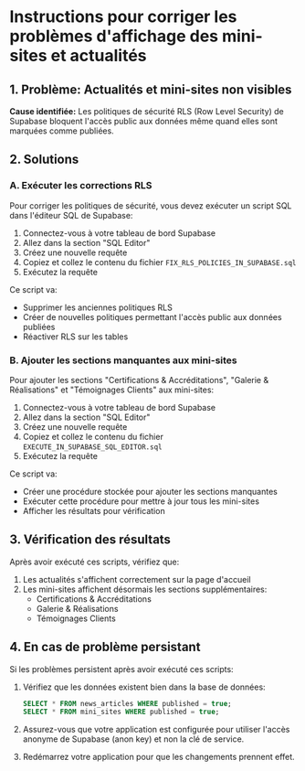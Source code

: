 # Instructions pour corriger les problèmes d'affichage des mini-sites et actualités

## 1. Problème: Actualités et mini-sites non visibles

**Cause identifiée:** Les politiques de sécurité RLS (Row Level Security) de Supabase bloquent l'accès public aux données même quand elles sont marquées comme publiées.

## 2. Solutions

### A. Exécuter les corrections RLS

Pour corriger les politiques de sécurité, vous devez exécuter un script SQL dans l'éditeur SQL de Supabase:

1. Connectez-vous à votre tableau de bord Supabase
2. Allez dans la section "SQL Editor"
3. Créez une nouvelle requête
4. Copiez et collez le contenu du fichier `FIX_RLS_POLICIES_IN_SUPABASE.sql`
5. Exécutez la requête

Ce script va:
- Supprimer les anciennes politiques RLS
- Créer de nouvelles politiques permettant l'accès public aux données publiées
- Réactiver RLS sur les tables

### B. Ajouter les sections manquantes aux mini-sites

Pour ajouter les sections "Certifications & Accréditations", "Galerie & Réalisations" et "Témoignages Clients" aux mini-sites:

1. Connectez-vous à votre tableau de bord Supabase
2. Allez dans la section "SQL Editor"
3. Créez une nouvelle requête
4. Copiez et collez le contenu du fichier `EXECUTE_IN_SUPABASE_SQL_EDITOR.sql`
5. Exécutez la requête

Ce script va:
- Créer une procédure stockée pour ajouter les sections manquantes
- Exécuter cette procédure pour mettre à jour tous les mini-sites
- Afficher les résultats pour vérification

## 3. Vérification des résultats

Après avoir exécuté ces scripts, vérifiez que:

1. Les actualités s'affichent correctement sur la page d'accueil
2. Les mini-sites affichent désormais les sections supplémentaires:
   - Certifications & Accréditations
   - Galerie & Réalisations
   - Témoignages Clients

## 4. En cas de problème persistant

Si les problèmes persistent après avoir exécuté ces scripts:

1. Vérifiez que les données existent bien dans la base de données:
   ```sql
   SELECT * FROM news_articles WHERE published = true;
   SELECT * FROM mini_sites WHERE published = true;
   ```

2. Assurez-vous que votre application est configurée pour utiliser l'accès anonyme de Supabase (anon key) et non la clé de service.

3. Redémarrez votre application pour que les changements prennent effet.
